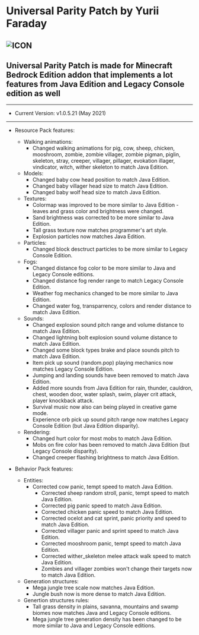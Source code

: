 # Universal Parity Patch by Yurii Faraday
![ICON](https://i114.fastpic.ru/big/2021/0502/37/e981b7eeafba65a6ae511704a61eb437.jpg)
-----------------------------
Universal Parity Patch is made for Minecraft Bedrock Edition addon that implements a lot features from Java Edition and Legacy Console edition as well
-----------------------------

-----------------------------
* Current Version: v1.0.5.21 (May 2021)
-----------------------------
* Resource Pack features:
  * Walking animations:
      - Changed walking animations for pig, cow, sheep, chicken, mooshroom, zombie, zombie villager, zombie pigman, piglin, skeleton, stray, creeper, villager, pillager, evokation illager, vindicator, witch, wither skeleton to match Java Edition.
  * Models:
      - Changed baby cow head position to match Java Edition.
      - Changed baby villager head size to match Java Edition.
      - Changed baby wolf head size to match Java Edition.
  * Textures:
      - Colormap was improved to be more similar to Java Edition - leaves and grass color and brightness were changed.
      - Sand brightness was corrected to be more similar to Java Edition.
      - Tall grass texture now matches programmer's art style.
      - Explosion particles now matches Java Edition.
  * Particles:
      - Changed block desctruct particles to be more similar to Legacy Console Edition.
  * Fogs:
      - Changed distance fog color to be more similar to Java and Legacy Console editions.
      - Changed distance fog render range to match Legacy Console Edition.
      - Weather fog mechanics changed to be more similar to Java Edition. 
      - Changed water fog, transparrency, colors and render distance to match Java Edition.
  * Sounds:
      - Changed explosion sound pitch range and volume distance to match Java Edition.
      - Changed lightning bolt explosion sound volume distance to match Java Edition.
      - Changed some block types brake and place sounds pitch to match Java Edition.
      - Item pick up sound (random.pop) playing mechanics now matches Legacy Console Edition.
      - Jumping and landing sounds have been removed to match Java Edition.
      - Added more sounds from Java Edition for rain, thunder, cauldron, chest, wooden door, water splash, swim, player crit attack, player knockback attack.
      - Survival music now also can being played in creative game mode.
      - Experience orb pick up sound pitch range now matches Legacy Console Edition (but Java Edition disparity).
  * Rendering:
      - Changed hurt color for most mobs to match Java Edition.
      - Mobs on fire color has been removed to match Java Edition (but Legacy Console disparity).
      - Changed creeper flashing brightness to match Java Edition.

* Behavior Pack features:
  * Entities:
      - Corrected cow panic, tempt speed to match Java Edition.
		  - Corrected sheep random stroll, panic, tempt speed to match Java Edition.
		  - Corrected pig panic speed to match Java Edition.
		  - Corrected chicken panic speed to match Java Edition.
	  	- Corrected ocelot and cat sprint, panic priority and speed to match Java Edition.
  		- Corrected villager panic and sprint speed to match Java Edition.
	  	- Corrected mooshroom panic, tempt speed to match Java Edition.
	  	- Corrected wither_skeleton melee attack walk speed to match Java Edition.
	  	- Zombies and villager zombies won't change their targets now to match Java Edition.
  * Generation structures:
    - Mega jungle tree scale now matches Java Edition.
    - Jungle bush now is more dense to match Java Edition.
  * Genertion structures rules:
    - Tall grass density in plains, savanna, mountains and swamp biomes now matches Java and Legacy Console editions.
    - Mega jungle tree generation density has been changed to be more similar to Java and Legacy Console editions. 
